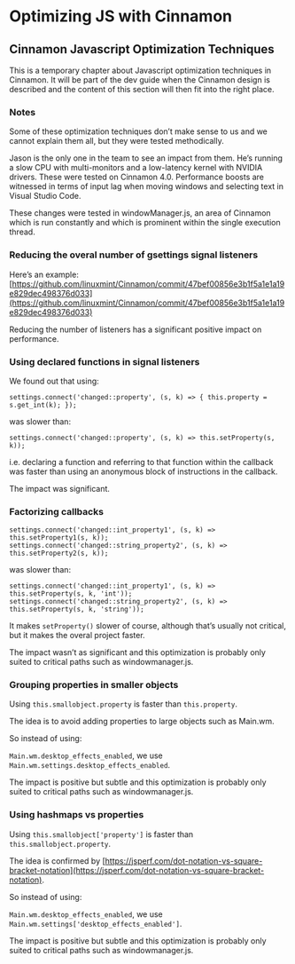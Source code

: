 # Optimizing JS with Cinnamon

## Cinnamon Javascript Optimization Techniques

This is a temporary chapter about Javascript optimization techniques in Cinnamon. It will be part of the dev guide when the Cinnamon design is described and the content of this section will then fit into the right place.

### Notes

Some of these optimization techniques don’t make sense to us and we cannot explain them all, but they were tested methodically.

Jason is the only one in the team to see an impact from them. He’s running a slow CPU with multi-monitors and a low-latency kernel with NVIDIA drivers. These were tested on Cinnamon 4.0. Performance boosts are witnessed in terms of input lag when moving windows and selecting text in Visual Studio Code.

These changes were tested in windowManager.js, an area of Cinnamon which is run constantly and which is prominent within the single execution thread.

### Reducing the overal number of gsettings signal listeners

Here’s an example: [https://github.com/linuxmint/Cinnamon/commit/47bef00856e3b1f5a1e1a19e829dec498376d033](https://github.com/linuxmint/Cinnamon/commit/47bef00856e3b1f5a1e1a19e829dec498376d033)

Reducing the number of listeners has a significant positive impact on performance.

### Using declared functions in signal listeners

We found out that using:

```
settings.connect('changed::property', (s, k) => { this.property = s.get_int(k); });
```

was slower than:

```
settings.connect('changed::property', (s, k) => this.setProperty(s, k));
```

i.e. declaring a function and referring to that function within the callback was faster than using an anonymous block of instructions in the callback.

The impact was significant.

### Factorizing callbacks

```
settings.connect('changed::int_property1', (s, k) => this.setProperty1(s, k));
settings.connect('changed::string_property2', (s, k) => this.setProperty2(s, k));
```

was slower than:

```
settings.connect('changed::int_property1', (s, k) => this.setProperty(s, k, 'int'));
settings.connect('changed::string_property2', (s, k) => this.setProperty(s, k, 'string'));
```

It makes `setProperty()` slower of course, although that’s usually not critical, but it makes the overal project faster.

The impact wasn’t as significant and this optimization is probably only suited to critical paths such as windowmanager.js.

### Grouping properties in smaller objects

Using `this.smallobject.property` is faster than `this.property`.

The idea is to avoid adding properties to large objects such as Main.wm.

So instead of using:

`Main.wm.desktop_effects_enabled`, we use `Main.wm.settings.desktop_effects_enabled`.

The impact is positive but subtle and this optimization is probably only suited to critical paths such as windowmanager.js.

### Using hashmaps vs properties

Using `this.smallobject['property']` is faster than `this.smallobject.property`.

The idea is confirmed by [https://jsperf.com/dot-notation-vs-square-bracket-notation](https://jsperf.com/dot-notation-vs-square-bracket-notation).

So instead of using:

`Main.wm.desktop_effects_enabled`, we use `Main.wm.settings['desktop_effects_enabled']`.

The impact is positive but subtle and this optimization is probably only suited to critical paths such as windowmanager.js.

